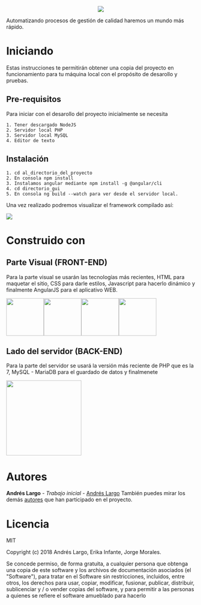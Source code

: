 <p align="center">
<img src ="http://andreslargo.com/sgc/img/sgc2.png" />
</p>
Automatizando procesos de gestión de calidad haremos un mundo más rápido.

# Iniciando 
Estas instrucciones te permitirán obtener una copia del proyecto en funcionamiento para tu máquina local con el 
propósito de desarollo y pruebas.

## Pre-requisitos
Para iniciar con el desarollo del proyecto inicialmente se necesita 
```
1. Tener descargado NodeJS
2. Servidor local PHP 
3. Servidor local MySQL
4. Editor de texto
```
## Instalación 
```
1. cd al_directorio_del_proyecto
2. En consola npm install
3. Instalamos angular mediante npm install -g @angular/cli
4. cd directorio_gui
5. En consola ng build --watch para ver desde el servidor local.
```
Una vez realizado podremos visualizar el framework compilado así:

![](http://andreslargo.com/sgc/img/asd.png)


# Construido con 
## Parte Visual (FRONT-END)
Para la parte visual se usarán las tecnologías más recientes, HTML para maquetar el sitio, CSS para darle estilos, Javascript para hacerlo dinámico y finalmente AngularJS para el aplicativo WEB.

<div style="display: flex">
  <img width = "100px" src ="http://andreslargo.com/sgc/img/HTML_Logo.png" />
  <img width = "100px" src ="http://andreslargo.com/sgc/img/css3_logo.png" />
  <img width = "100px" src ="http://andreslargo.com/sgc/img/Javascript-shield.png" />
  <img width = "100px" src ="http://andreslargo.com/sgc/img/angular.png" />
</div>

## Lado del servidor (BACK-END)
Para la parte del servidor se usará la versión más reciente de PHP que es la 7, MySQL - MariaDB para el guardado de datos y finalmenete 
<div style="display: flex">
  <img width = "200px" src ="http://andreslargo.com/sgc/img/PHP-MySQL.png" />
</div>

# Autores
**Andrés Largo** - *Trabajo inicial* - [Andrés Largo](https://github.com/teamzz111)
También puedes mirar los demás [autores](https://github.com/teamzz111/SGC_RGM/contributors) que han participado en el proyecto.
# Licencia
MIT

Copyright (c) 2018 Andrés Largo, Erika Infante, Jorge Morales.

Se concede permiso, de forma gratuita, a cualquier persona que obtenga una copia
de este software y los archivos de documentación asociados (el "Software"), para tratar
en el Software sin restricciones, incluidos, entre otros, los derechos
para usar, copiar, modificar, fusionar, publicar, distribuir, sublicenciar y / o vender
copias del software, y para permitir a las personas a quienes se refiere el software
amueblado para hacerlo
